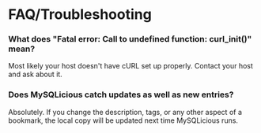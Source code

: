 # FAQ/Troubleshooting #

### What does "Fatal error: Call to undefined function: curl\_init()" mean? ###
Most likely your host doesn't have cURL set up properly. Contact your host and ask about it.

### Does MySQLicious catch updates as well as new entries? ###
Absolutely. If you change the description, tags, or any other aspect of a bookmark, the local copy will be updated next time MySQLicious runs.